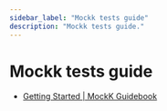 ```yaml
---
sidebar_label: "Mockk tests guide"
description: "Mockk tests guide."
---
```


# Mockk tests guide

* [Getting Started | MockK Guidebook](https://notwoods.github.io/mockk-guidebook/docs/getting-started/)